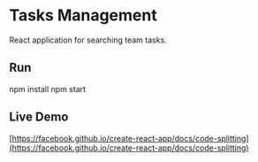 # Tasks Management

React application for searching team tasks.

## Run

npm install
npm start

## Live Demo

[https://facebook.github.io/create-react-app/docs/code-splitting](https://facebook.github.io/create-react-app/docs/code-splitting)

